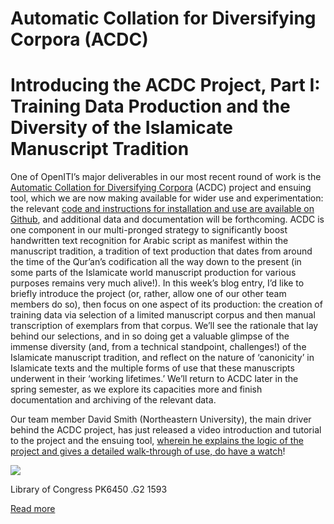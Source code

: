 # Automatic Collation for Diversifying Corpora (ACDC)
# Introducing the ACDC Project, Part I: Training Data Production and the Diversity of the Islamicate Manuscript Tradition

One of OpenITI’s major deliverables in our most recent round of work is the [Automatic Collation for Diversifying Corpora](https://openiti.org/projects/ACDC.html) (ACDC) project and ensuing tool, which we are now making available for wider use and experimentation: the relevant [code and instructions for installation and use are available on Github](https://github.com/OpenITI/acdc_train/), and additional data and documentation will be forthcoming. ACDC is one component in our multi-pronged strategy to significantly boost handwritten text recognition for Arabic script as manifest within the manuscript tradition, a tradition of text production that dates from around the time of the Qur’an’s codification all the way down to the present (in some parts of the Islamicate world manuscript production for various purposes remains very much alive!). In this week’s blog entry, I’d like to briefly introduce the project (or, rather, allow one of our other team members do so), then focus on one aspect of its production: the creation of training data via selection of a limited manuscript corpus and then manual transcription of exemplars from that corpus. We’ll see the rationale that lay behind our selections, and in so doing get a valuable glimpse of the immense diversity (and, from a technical standpoint, challenges!) of the Islamicate manuscript tradition, and reflect on the nature of ‘canonicity’ in Islamicate texts and the multiple forms of use that these manuscripts underwent in their ‘working lifetimes.’ We’ll return to ACDC later in the spring semester, as we explore its capacities more and finish documentation and archiving of the relevant data.

Our team member David Smith (Northeastern University), the main driver behind the ACDC project, has just released a video introduction and tutorial to the project and the ensuing tool, [wherein he explains the logic of the project and gives a detailed walk-through of use, do have a watch](https://youtu.be/kNx4GyH5HSo?si=i1on3aT3lgUbEyT0)!

[![](https://openiti.org/images/blogs/2024-01-05/Introducing-the-ACDC-Project--Part-I--TrJonathan%20Parkes%20Allen/media/image1.jpg)](https://openiti.org/images/blogs/2024-01-05/Introducing-the-ACDC-Project--Part-I--TrJonathan%20Parkes%20Allen/media/image1.jpg)

Library of Congress PK6450 .G2 1593

[Read more](https://openiti.org/2024/01/05/Introducing-the-ACDC-Project-Part-I-Tr.html)
